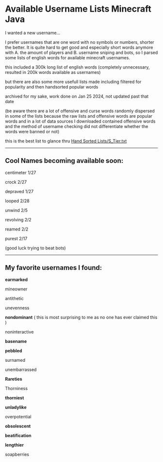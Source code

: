 # Available Username Lists Minecraft Java

I wanted a new username...

I prefer usernames that are one word with no symbols or numbers, shorter the better. It is quite hard to get good and especially short words anymore with A. the amount of players and B. username sniping and bots, so I parsed some lists of english words for available minecraft usernames.

this included a 300k long list of english words (completely unnecessary, resulted in 200k words available as usernames)

but there are also some more usefull lists made including filtered for popularity and then handsorted popular words

archived for my sake, work done on Jan 25 2024, not updated past that date

(be aware there are a lot of offensive and curse words randomly dispersed in some of the lists because the raw lists and offensive words are popular words and in a lot of data sources I downloaded contained offensive words and the method of username checking did not differentiate whether the words were banned or not)

this is the best list to glance thru [Hand Sorted Lists/S_Tier.txt](https://github.com/unknownnameless/available-minecraft-names/blob/master/Hand%20Sorted%20Lists/S_Tier.txt)

------------------------------------------------------------

Cool Names becoming available soon:
------------------------------------------------------------

centimeter 1/27

crock 2/27

depraved 1/27

looped 2/28

unwind 2/5

revolving 2/2

reamed 2/2

purest 2/17

(good luck trying to beat bots)


------------------------------------------------------------

My favorite usernames I found:
------------------------------------------------------------

**earmarked**

mineowner

antithetic 

unevenness 

**nondominant** ( this is most surprising to me as no one has ever claimed this )

noninteractive 

**basename**

**pebbled**

surnamed 

unembarrassed 

**Rareties**

Thorniness 

**thorniest**

**unladylike**

overpotential  

**obsolescent**

**beatification**

**lengthier**

soapberries



